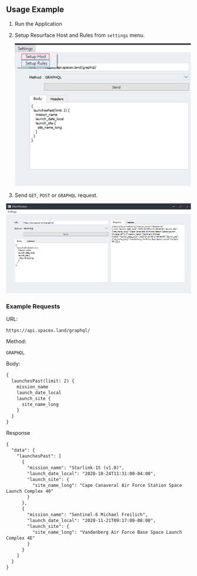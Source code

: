 ## Usage Example

1. Run the Application

2. Setup Resurface Host and Rules from `settings` menu.

   ![](./assets/ex_2.png)

3. Send `GET`, `POST` or `GRAPHQL` request.

![](./assets/ex_1.png)

### Example Requests

URL:

```
https://api.spacex.land/graphql/
```

Method:

```
GRAPHQL
```

Body:

```
{
  launchesPast(limit: 2) {
    mission_name
    launch_date_local
    launch_site {
      site_name_long
    }
  }
}

```

Response

```
{
  "data": {
    "launchesPast": [
      {
        "mission_name": "Starlink-15 (v1.0)",
        "launch_date_local": "2020-10-24T11:31:00-04:00",
        "launch_site": {
          "site_name_long": "Cape Canaveral Air Force Station Space Launch Complex 40"
        }
      },
      {
        "mission_name": "Sentinel-6 Michael Freilich",
        "launch_date_local": "2020-11-21T09:17:00-08:00",
        "launch_site": {
          "site_name_long": "Vandenberg Air Force Base Space Launch Complex 4E"
        }
      }
    ]
  }
}
```
